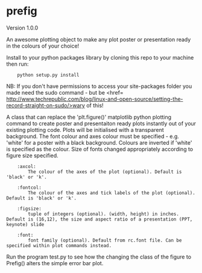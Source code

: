 prefig
======
Version 1.0.0

An awesome plotting object to make any plot poster or presentation ready in the colours of your choice!

Install to your python packages library by cloning this repo to your machine then run:

        python setup.py install
        
NB: If you don't have permissions to access your site-packages folder you made need the sudo command - but be <a><href= http://www.techrepublic.com/blog/linux-and-open-source/setting-the-record-straight-on-sudo/>wary</a> of this! 

A class that can replace the 'plt.figure()' matplotlib python plotting command to create poster and presentaiton ready plots instantly out of your existing plotting code. Plots will be initialised with a transparent background. The font colour and axes colour must be specified - e.g. 'white' for a poster with a black background. Colours are inverted if 'white' is specified as the colour. Size of fonts changed appropriately according to figure size specified. 
        
        :axcol:
            The colour of the axes of the plot (optional). Default is 'black' or 'k'.
        
        :fontcol:
            The colour of the axes and tick labels of the plot (optional). Default is 'black' or 'k'.
        
        :figsize:
            tuple of integers (optional). (width, height) in inches. Default is (16,12), the size and aspect ratio of a presentation (PPT, keynote) slide
            
        :font: 
            font family (optional). Default from rc.font file. Can be specified within plot commands instead. 


Run the program test.py to see how the changing the class of the figure to Prefig() alters the simple error bar plot. 



